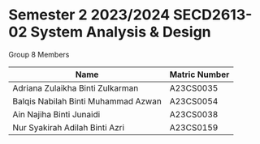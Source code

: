 # Semester 2 2023/2024 SECD2613-02 System Analysis & Design

Group 8 Members

| Name |Matric Number|
|------|-------------|
Adriana Zulaikha Binti Zulkarman | A23CS0035
Balqis Nabilah Binti Muhammad Azwan | A23CS0054
Ain Najiha Binti Junaidi | A23CS0038
Nur Syakirah Adilah Binti Azri | A23CS0159
